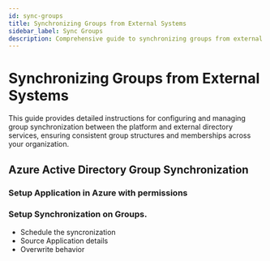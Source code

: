```yaml
---
id: sync-groups
title: Synchronizing Groups from External Systems
sidebar_label: Sync Groups
description: Comprehensive guide to synchronizing groups from external directory services
---
```


# Synchronizing Groups from External Systems

This guide provides detailed instructions for configuring and managing group synchronization between the platform and external directory services, ensuring consistent group structures and memberships across your organization.

## Azure Active Directory Group Synchronization

### Setup Application in Azure with permissions


### Setup Synchronization on Groups. 

* Schedule the syncronization
* Source Application details
* Overwrite behavior



